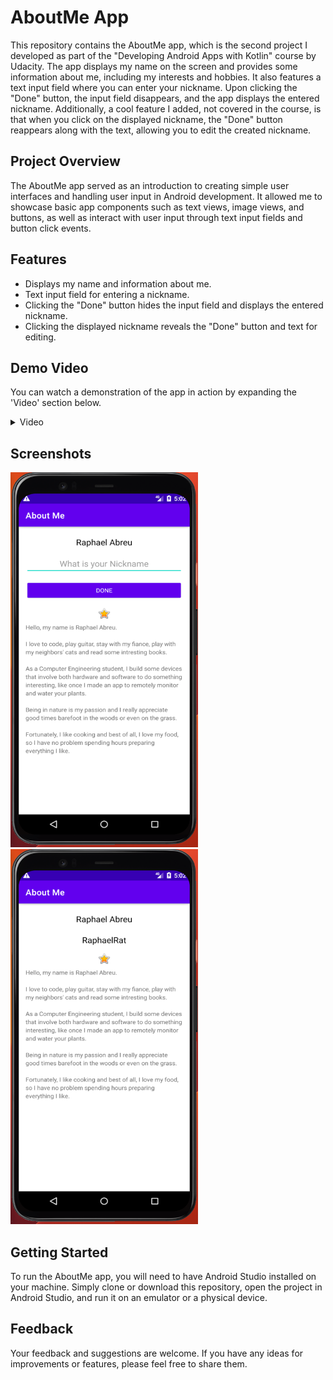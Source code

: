 # AboutMe App

This repository contains the AboutMe app, which is the second project I developed as part of the "Developing Android Apps with Kotlin" course by Udacity. The app displays my name on the screen and provides some information about me, including my interests and hobbies. It also features a text input field where you can enter your nickname. Upon clicking the "Done" button, the input field disappears, and the app displays the entered nickname. Additionally, a cool feature I added, not covered in the course, is that when you click on the displayed nickname, the "Done" button reappears along with the text, allowing you to edit the created nickname.

## Project Overview
The AboutMe app served as an introduction to creating simple user interfaces and handling user input in Android development. It allowed me to showcase basic app components such as text views, image views, and buttons, as well as interact with user input through text input fields and button click events.

## Features
- Displays my name and information about me.
- Text input field for entering a nickname.
- Clicking the "Done" button hides the input field and displays the entered nickname.
- Clicking the displayed nickname reveals the "Done" button and text for editing.

## Demo Video
You can watch a demonstration of the app in action by expanding the 'Video' section below.

<details>
<summary> Video</summary>  
 
https://github.com/RaphaelRat/android-native-learning/assets/89277770/c672c9b3-a1d4-42bf-a72d-359d8142c5bf

</details>
 

## Screenshots
<div>
  <img src="../assets/about-me-print1.png" alt="Screenshot 1" width="300" height="600" style="margin-right: 32px;">
  <img src="../assets/about-me-print2.png" alt="Screenshot 2" width="300" height="600">
</div> 

## Getting Started
To run the AboutMe app, you will need to have Android Studio installed on your machine. Simply clone or download this repository, open the project in Android Studio, and run it on an emulator or a physical device.

## Feedback
Your feedback and suggestions are welcome. If you have any ideas for improvements or features, please feel free to share them.
